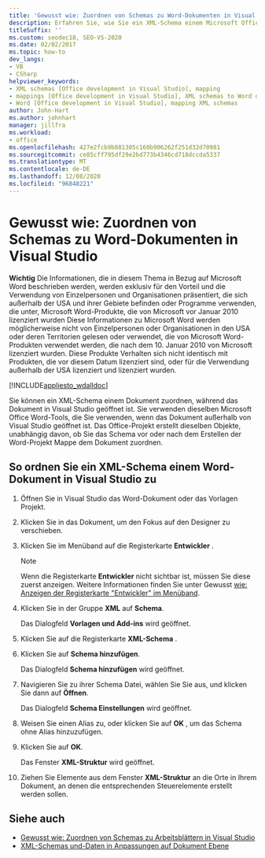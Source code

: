 ```yaml
---
title: 'Gewusst wie: Zuordnen von Schemas zu Word-Dokumenten in Visual Studio'
description: Erfahren Sie, wie Sie ein XML-Schema einem Microsoft Office Word-Dokument zuordnen können, während das Dokument in Visual Studio geöffnet ist.
titleSuffix: ''
ms.custom: seodec18, SEO-VS-2020
ms.date: 02/02/2017
ms.topic: how-to
dev_langs:
- VB
- CSharp
helpviewer_keywords:
- XML schemas [Office development in Visual Studio], mapping
- mappings [Office development in Visual Studio], XML schemas to Word documents
- Word [Office development in Visual Studio], mapping XML schemas
author: John-Hart
ms.author: johnhart
manager: jillfra
ms.workload:
- office
ms.openlocfilehash: 427e2fcb9b881305c160b906262f251d32d70981
ms.sourcegitcommit: ce85cff795df29e2bd773b4346cd718dccda5337
ms.translationtype: MT
ms.contentlocale: de-DE
ms.lasthandoff: 12/08/2020
ms.locfileid: "96848221"
---
```

# <a name="how-to-map-schemas-to-word-documents-inside-visual-studio"></a>Gewusst wie: Zuordnen von Schemas zu Word-Dokumenten in Visual Studio
  **Wichtig** Die Informationen, die in diesem Thema in Bezug auf Microsoft Word beschrieben werden, werden exklusiv für den Vorteil und die Verwendung von Einzelpersonen und Organisationen präsentiert, die sich außerhalb der USA und ihrer Gebiete befinden oder Programme verwenden, die unter, Microsoft Word-Produkte, die von Microsoft vor Januar 2010 lizenziert wurden Diese Informationen zu Microsoft Word werden möglicherweise nicht von Einzelpersonen oder Organisationen in den USA oder deren Territorien gelesen oder verwendet, die von Microsoft Word-Produkten verwendet werden, die nach dem 10. Januar 2010 von Microsoft lizenziert wurden. Diese Produkte Verhalten sich nicht identisch mit Produkten, die vor diesem Datum lizenziert sind, oder für die Verwendung außerhalb der USA lizenziert und lizenziert wurden.

 [!INCLUDE[appliesto_wdalldoc](../vsto/includes/appliesto-wdalldoc-md.md)]

 Sie können ein XML-Schema einem Dokument zuordnen, während das Dokument in Visual Studio geöffnet ist. Sie verwenden dieselben Microsoft Office Word-Tools, die Sie verwenden, wenn das Dokument außerhalb von Visual Studio geöffnet ist. Das Office-Projekt erstellt dieselben Objekte, unabhängig davon, ob Sie das Schema vor oder nach dem Erstellen der Word-Projekt Mappe dem Dokument zuordnen.

## <a name="to-map-an-xml-schema-to-a-word-document-in-visual-studio"></a>So ordnen Sie ein XML-Schema einem Word-Dokument in Visual Studio zu

1. Öffnen Sie in Visual Studio das Word-Dokument oder das Vorlagen Projekt.

2. Klicken Sie in das Dokument, um den Fokus auf den Designer zu verschieben.

3. Klicken Sie im Menüband auf die Registerkarte **Entwickler** .

    > [!NOTE]
    > Wenn die Registerkarte **Entwickler** nicht sichtbar ist, müssen Sie diese zuerst anzeigen. Weitere Informationen finden Sie unter Gewusst [wie: Anzeigen der Registerkarte "Entwickler" im Menüband](../vsto/how-to-show-the-developer-tab-on-the-ribbon.md).

4. Klicken Sie in der Gruppe **XML** auf **Schema**.

     Das Dialogfeld **Vorlagen und Add-ins** wird geöffnet.

5. Klicken Sie auf die Registerkarte **XML-Schema** .

6. Klicken Sie auf **Schema hinzufügen**.

     Das Dialogfeld **Schema hinzufügen** wird geöffnet.

7. Navigieren Sie zu ihrer Schema Datei, wählen Sie Sie aus, und klicken Sie dann auf **Öffnen**.

     Das Dialogfeld **Schema Einstellungen** wird geöffnet.

8. Weisen Sie einen Alias zu, oder klicken Sie auf **OK** , um das Schema ohne Alias hinzuzufügen.

9. Klicken Sie auf **OK**.

     Das Fenster **XML-Struktur** wird geöffnet.

10. Ziehen Sie Elemente aus dem Fenster **XML-Struktur** an die Orte in Ihrem Dokument, an denen die entsprechenden Steuerelemente erstellt werden sollen.

## <a name="see-also"></a>Siehe auch
- [Gewusst wie: Zuordnen von Schemas zu Arbeitsblättern in Visual Studio](../vsto/how-to-map-schemas-to-worksheets-inside-visual-studio.md)
- [XML-Schemas und-Daten in Anpassungen auf Dokument Ebene](../vsto/xml-schemas-and-data-in-document-level-customizations.md)
